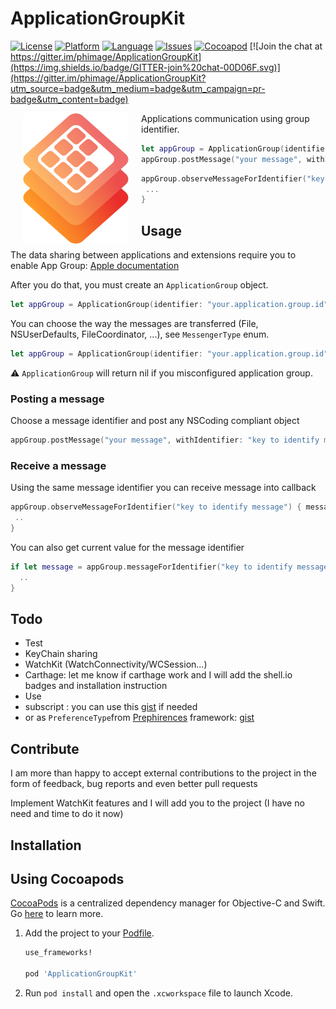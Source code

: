 # ApplicationGroupKit

[![License](https://img.shields.io/badge/license-MIT-blue.svg?style=flat
            )](http://mit-license.org)
[![Platform](http://img.shields.io/badge/platform-ios_osx_tvos-lightgrey.svg?style=flat
             )](https://developer.apple.com/resources/)
[![Language](http://img.shields.io/badge/language-swift-orange.svg?style=flat
             )](https://developer.apple.com/swift)
[![Issues](https://img.shields.io/github/issues/phimage/ApplicationGroupKit.svg?style=flat
           )](https://github.com/phimage/ApplicationGroupKit/issues)
[![Cocoapod](http://img.shields.io/cocoapods/v/ApplicationGroupKit.svg?style=flat)](http://cocoadocs.org/docsets/ApplicationGroupKit/)
[![Join the chat at https://gitter.im/phimage/ApplicationGroupKit](https://img.shields.io/badge/GITTER-join%20chat-00D06F.svg)](https://gitter.im/phimage/ApplicationGroupKit?utm_source=badge&utm_medium=badge&utm_campaign=pr-badge&utm_content=badge)

[<img align="left" src="logo.png" hspace="20">](#logo) Applications communication using group identifier.
```swift
let appGroup = ApplicationGroup(identifier: "group.id")
appGroup.postMessage("your message", withIdentifier: "key")
```
```swift
appGroup.observeMessageForIdentifier("key") { message in
 ...
}
```

## Usage

The data sharing between applications and extensions require you to enable App Group:
[Apple documentation](https://developer.apple.com/library/ios/documentation/IDEs/Conceptual/AppDistributionGuide/AddingCapabilities/AddingCapabilities.html#//apple_ref/doc/uid/TP40012582-CH26-SW61)

After you do that, you must create an `ApplicationGroup` object.
```swift
let appGroup = ApplicationGroup(identifier: "your.application.group.id")!
```
You can choose the way the messages are transferred (File, NSUserDefaults, FileCoordinator, ...), see `MessengerType` enum.
```swift
let appGroup = ApplicationGroup(identifier: "your.application.group.id", messengerType: .UserDefaults)!
```

:warning: `ApplicationGroup` will return nil if you misconfigured application group.

### Posting a message
Choose a message identifier and post any NSCoding compliant object
```swift
appGroup.postMessage("your message", withIdentifier: "key to identify message")
```
### Receive a message
Using the same message identifier you can receive message into callback
```swift
appGroup.observeMessageForIdentifier("key to identify message") { message in
 ..
}
```
You can also get current value for the message identifier
```swift
if let message = appGroup.messageForIdentifier("key to identify message") {
  ..
}
```

## Todo
- Test
- KeyChain sharing
- WatchKit (WatchConnectivity/WCSession...)
- Carthage: let me know if carthage work and I will add the shell.io badges and installation instruction
- Use
 - subscript : you can use this [gist](https://gist.github.com/phimage/a289a42967dc55798651) if needed
 - or as `PreferenceType`from [Prephirences](https://github.com/phimage/Prephirences) framework: [gist](https://gist.github.com/phimage/17e61027f2478aa42e8a)

## Contribute
I am more than happy to accept external contributions to the project in the form of feedback, bug reports and even better pull requests

Implement WatchKit features and I will add you to the project (I have no need and time to do it now)

## Installation

## Using Cocoapods ##
[CocoaPods](https://cocoapods.org/) is a centralized dependency manager for
Objective-C and Swift. Go [here](https://guides.cocoapods.org/using/index.html)
to learn more.

1. Add the project to your [Podfile](https://guides.cocoapods.org/using/the-podfile.html).

    ```ruby
    use_frameworks!

    pod 'ApplicationGroupKit'
    ```

2. Run `pod install` and open the `.xcworkspace` file to launch Xcode.
